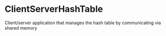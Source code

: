 # ClientServerHashTable
 Client/server application that manages the hash table by communicating via shared memory
